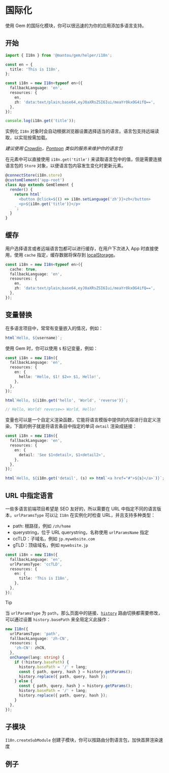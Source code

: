 # 国际化

使用 Gem 的国际化模块，你可以很迅速的为你的应用添加多语言支持。

## 开始

```ts
import { I18n } from '@mantou/gem/helper/i18n';

const en = {
  title: 'This is I18n',
};

const i18n = new I18n<typeof en>({
  fallbackLanguage: 'en',
  resources: {
    en,
    zh: 'data:text/plain;base64,eyJ0aXRsZSI6Iui/meaYr0kxOG4ifQ==',
  },
});

console.log(i18n.get('title'));
```

实例化 `I18n` 对象时会自动根据浏览器设置选择适当的语言。语言包支持远端读取，以实现按需加载。

_建议使用 [Crowdin](https://crowdin.com/)，[Pontoon](https://github.com/mozilla/pontoon/) 类似的服务来维护你的语言包_

在元素中可以直接使用 `i18n.get('title')` 来读取语言包中的值，但是需要连接语言包的 `Store` 对象，以便语言包内容发生变化时更新元素。

```ts 1
@connectStore(i18n.store)
@customElement('app-root')
class App extends GemElement {
  render() {
    return html`
      <button @click=${() => i18n.setLanguage('zh')}>zh</button>
      <p>${i18n.get('title')}</p>
    `;
  }
}
```

## 缓存

用户选择语言或者远端语言包都可以进行缓存，在用户下次进入 App 时直接使用，使用 `cache` 指定，缓存数据将保存到 [localStorage](https://developer.mozilla.org/en-US/docs/Web/API/Window/localStorage)。

```ts 2
const i18n = new I18n<typeof en>({
  cache: true,
  fallbackLanguage: 'en',
  resources: {
    en,
    zh: 'data:text/plain;base64,eyJ0aXRsZSI6Iui/meaYr0kxOG4ifQ==',
  },
});
```

## 变量替换

在多语言项目中，常常有变量嵌入的情况，例如：

```ts
html`Hello, ${username}`;
```

使用 Gem 时，你可以使用 `$` 标记变量，例如：

```ts
const i18n = new I18n({
  fallbackLanguage: 'en',
  resources: {
    en: {
      hello: 'Hello, $1! $2=> $1, Hello!',
    },
  },
});

html`Hello, ${i18n.get('hello', 'World', 'reverse')}`;

// Hello, World! reverse=> World, Hello!
```

变量也可以是一个自定义渲染函数，它能将语言模版中提供的内容进行自定义渲染，下面的例子就是将语言条目中指定的单词 `detail` 渲染成链接：

```ts
const i18n = new I18n({
  fallbackLanguage: 'en',
  resources: {
    en: {
      detail: 'See $1<detail>, $1<detail2>',
    },
  },
});

html`Hello, ${i18n.get('detail', (s) => html`<a href="#">${s}</a>`)}`;
```

## URL 中指定语言

一些多语言前端项目希望是 SEO 友好的，所以需要在 URL 中指定不同的语言版本，`urlParamsType` 可以让 `I18n` 在实例化时检查 URL，并且支持多种类型：

- path: 根路径，例如 `/zh/home`
- querystring，位于 URL querystring，名称使用 `urlParamsName` 指定
- ccTLD：子域名，例如 `jp.mywebsite.com`
- gTLD：顶级域名，例如 `mywebsite.jp`

```ts
const i18n = new I18n({
  fallbackLanguage: 'en',
  urlParamsType: 'ccTLD',
  resources: {
    en: {
      title: 'This is I18n',
    },
  },
});
```

> [!TIP]
> 当 `urlParamsType` 为 `path`，那么页面中的链接、[`history`](../../003-api/004-history) 路由切换都需要修改，
> 可以通过设置 `history.basePath` 来全局定义此操作：
>
> ```ts
> new I18n({
>   urlParamsType: 'path',
>   fallbackLanguage: 'zh-CN',
>   resources: {
>     'zh-CN': zhCN,
>   },
>   onChange(lang: string) {
>     if (!history.basePath) {
>       history.basePath = '/' + lang;
>       const { path, query, hash } = history.getParams();
>       history.replace({ path, query, hash });
>     } else {
>       const { path, query, hash } = history.getParams();
>       history.basePath = '/' + lang;
>       history.replace({ path, query, hash });
>     }
>   },
> });
> ```

## 子模块

`I18n.createSubModule` 创建子模块，你可以按路由分割语言包，加快首屏渲染速度

## 例子

<gbp-raw src="https://raw.githubusercontent.com/mantou132/gem/master/packages/gem-examples/src/i18n/index.ts"></gbp-raw>
